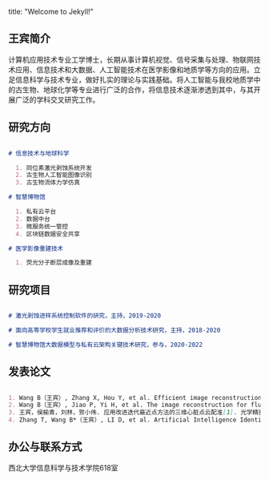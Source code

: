 title:  "Welcome to Jekyll!"
## 王宾简介
计算机应用技术专业工学博士，长期从事计算机视觉、信号采集与处理、物联网技术应用、信息技术和大数据、人工智能技术在医学影像和地质学等方向的应用。立足信息科学与技术专业，做好扎实的理论与实践基础。将人工智能与我校地质学中的古生物、地球化学等专业进行广泛的合作，将信息技术逐渐渗透到其中，与其开展广泛的学科交叉研究工作。

## 研究方向

```markdown

# 信息技术与地球科学

  1. 同位素激光剥蚀系统开发
  2. 古生物人工智能图像识别
  3. 古生物流体力学仿真

# 智慧博物馆

  1. 私有云平台
  2. 数据中台
  3. 微服务统一管控
  4. 区块链数据安全共享

# 医学影像重建技术

  1. 荧光分子断层成像及重建

```

## 研究项目

```markdown

# 激光剥蚀进样系统控制软件的研究，主持，2019-2020

# 面向高等学校学生就业推荐和评价的大数据分析技术研究，主持，2018-2020

# 智慧博物馆大数据模型与私有云架构关键技术研究，参与，2020-2022

```

## 发表论文

```markdown

1. Wang B（王宾）, Zhang X, Hou Y, et al. Efficient image reconstruction for fluorescence molecular tomography via linear regression approximation scheme with dual augmented Lagrangian method [J]. Multimedia Systems, 2019, 25(2): 135-145. (SCI)
2. Wang B（王宾）, Jiao P, Yi H, et al. The image reconstruction for fluorescence molecular tomography via a non-uniform mesh [J]. Optical Review, 2020, 27(1): 31-38. (SCI)
3. 王宾，侯榆青，刘林，贺小伟. 应用改进迭代最近点方法的三维心脏点云配准[J]. 光学精密工程, 2020, 28(2): 474-484. (EI)
4. Zhang T, Wang B*（王宾）, LI D, et al. Artificial Intelligence Identification of Multiple Microfossils from the Cambrian Kuanchuanpu Formation in Southern Shaanxi, China [J]. Acta Geologica Sinica‐English Edition, 2020, 94(1):189-197. (SCI)

```

## 办公与联系方式

西北大学信息科学与技术学院618室

